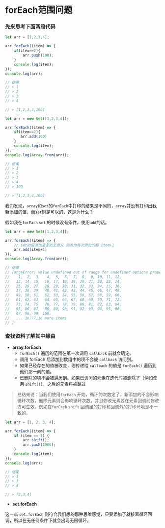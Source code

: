 # forEach范围问题


### 先来思考下面两段代码

```js
let arr = [1,2,3,4];

arr.forEach((item) => {
    if(item==2){
        arr.push(100);
    }
    console.log(item); 
});
console.log(arr);

// 结果
// > 1
// > 2
// > 3
// > 4

// > [1,2,3,4,100]

```


```js
let arr = new Set([1,2,3,4]);

arr.forEach((item) => {
    if(item==2){
       arr.add(100)
    }
    console.log(item); 
});
console.log(Array.from(arr));

// 结果
// > 1
// > 2
// > 3
// > 4
// > 100

// > [1,2,3,4,100]
```

我们发现，`array`和`set`的`forEach`中打印的结果是不同的，`array`并没有打印出我新添加的值，而`set`则是可以的，这是为什么？

假如我在`forEach` `set` 的时候没有条件，使用`add`的话。


```js
let arr = new Set([1,2,3,4]);

arr.forEach((item) => {
    // set的值添加重复的无意义 则改为每次添加的都 item+1
    arr.add(item+1)
});
console.log(Array.from(arr));

// 结果
// [angeError: Value undefined out of range for undefined options property undefined
//    1,  2,  3,   4,  5,  6,  7,  8,  9, 10, 11, 12,
//   13, 14, 15,  16, 17, 18, 19, 20, 21, 22, 23, 24,
//   25, 26, 27,  28, 29, 30, 31, 32, 33, 34, 35, 36,
//   37, 38, 39,  40, 41, 42, 43, 44, 45, 46, 47, 48,
//   49, 50, 51,  52, 53, 54, 55, 56, 57, 58, 59, 60,
//   61, 62, 63,  64, 65, 66, 67, 68, 69, 70, 71, 72,
//   73, 74, 75,  76, 77, 78, 79, 80, 81, 82, 83, 84,
//   85, 86, 87,  88, 89, 90, 91, 92, 93, 94, 95, 96,
//   97, 98, 99, 100,
//   ... 16777116 more items
// ]
```

### 查找资料了解其中缘由

- **array.forEach**
    - `forEach()` 遍历的范围在第一次调用 `callback` 前就会确定。
    - 调用 forEach 后添加到数组中的项不会被 `callback` 访问到。
    - 如果已经存在的值被改变，则传递给 `callback` 的值是 `forEach()` 遍历到他们那一刻的值。
    - 已删除的项不会被遍历到。如果已访问的元素在迭代时被删除了（例如使用 `shift()`），之后的元素将被跳过

> 总结来说：当我们使用`forEach` 开始，循环的次数定了，新添加的不会影响循环次数，删除元素则会影响循环次数，并且修改元素要在元素回调前修改方可生效。例如在`forEach` `shift` 回调里的打印和回调外的打印环境是不一致的。

```js
let arr = [1, 2, 3, 4];

arr.forEach((item) => {
    if (item == 1) {
        arr.shift();
        arr.push(1000);
    }
    console.log(item);
});
console.log(arr);

// 结果
// > 1
// > 3
// > 4

// > [2,3,4]

```
- **set.forEach**

这一点 `set.forEach` 则符合我们想的那种思维感觉，只要添加了就接着循环回调，所以在无任何条件下就会出现无限循环。